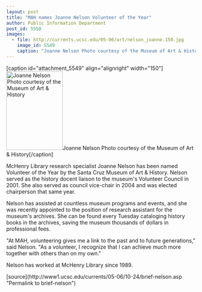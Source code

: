 ```yaml
---
layout: post
title: "MAH names Joanne Nelson Volunteer of the Year"
author: Public Information Department
post_id: 5550
images:
  - file: http://currents.ucsc.edu/05-06/art/nelson_joanne.150.jpg
    image_id: 5549
    caption: "Joanne Nelson Photo courtesy of the Museum of Art & History"
---
```


[caption id="attachment_5549" align="alignright" width="150"]<a href="http://localhost/mysite/wp-content/uploads/2005/10/nelson_joanne.150.jpg"><img class="size-full wp-image-5549" src="http://localhost/mysite/wp-content/uploads/2005/10/nelson_joanne.150.jpg" alt="Joanne Nelson Photo courtesy of the Museum of Art & History" width="150" height="209" /></a>Joanne Nelson Photo courtesy of the Museum of Art & History[/caption]
<a name="content" id="content"></a>
<p>
  McHenry Library research specialist Joanne Nelson has been named Volunteer of the Year by the Santa Cruz Museum of Art &amp; History. Nelson served as the history docent liaison to the museum's Volunteer Council in 2001. She also served as council vice-chair in 2004 and was elected chairperson that same year.
</p>
<p>
  Nelson has assisted at countless museum programs and events, and she was recently appointed to the position of research assistant for the museum's archives. She can be found every Tuesday cataloging history books in the archives, saving the museum thousands of dollars in professional fees.
</p>
<p>
  "At MAH, volunteering gives me a link to the past and to future generations," said Nelson. "As a volunteer, I recognize that I can achieve much more together with others than on my own."
</p>
<p>
  Nelson has worked at McHenry Library since 1989.
</p>
[source](http://www1.ucsc.edu/currents/05-06/10-24/brief-nelson.asp "Permalink to brief-nelson")
